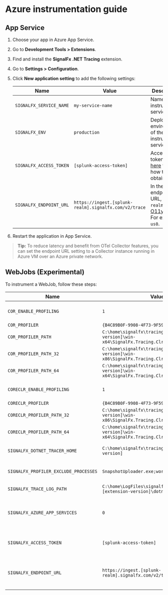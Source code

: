 # Azure instrumentation guide

## App Service

1. Choose your app in Azure App Service.

2. Go to **Development Tools > Extensions**.

3. Find and install the **SignalFx .NET Tracing** extension.

4. Go to **Settings > Configuration**.

5. Click **New application setting** to add the following settings:

   | Name | Value | Description |
   | - | - | - |
   | `SIGNALFX_SERVICE_NAME` | `my-service-name` | Name of the instrumented service. |
   | `SIGNALFX_ENV` | `production` | Deployment environment of the instrumented service. |
   | `SIGNALFX_ACCESS_TOKEN` | `[splunk-access-token]` | Access token. See [here](https://docs.splunk.com/Observability/admin/authentication-tokens/org-tokens.html) to learn how to obtain one. |
   | `SIGNALFX_ENDPOINT_URL` |  `https://ingest.[splunk-realm].signalfx.com/v2/trace` | In the endpoint URL, `splunk-realm` is the [O11y realm](https://dev.splunk.com/observability/docs/realms_in_endpoints). For example, `us0`. |

6. Restart the application in App Service.

> **Tip:** To reduce latency and benefit from OTel Collector features,
> you can set the endpoint URL setting to a Collector instance running
> in Azure VM over an Azure private network.

## WebJobs (Experimental)

To instrument a WebJob, follow these steps:

   | Name | Value | Description |
   | - | - | - |
   | `COR_ENABLE_PROFILING` | `1` | Enables .NET Framework instrumentation. |
   | `COR_PROFILER` | `{B4C89B0F-9908-4F73-9F59-0D77C5A06874}` | |
   | `COR_PROFILER_PATH` | `C:\home\signalfx\tracing\[extension-version]\win-x64\SignalFx.Tracing.ClrProfiler.Native.dll` | |
   | `COR_PROFILER_PATH_32` |  `C:\home\signalfx\tracing\[extension-version]\win-x86\SignalFx.Tracing.ClrProfiler.Native.dll` | |
   | `COR_PROFILER_PATH_64` |  `C:\home\signalfx\tracing\[extension-version]\win-x64\SignalFx.Tracing.ClrProfiler.Native.dll` | |
   | `CORECLR_ENABLE_PROFILING` | `1` | Enables .NET Core instrumentation. |
   | `CORECLR_PROFILER` | `{B4C89B0F-9908-4F73-9F59-0D77C5A06874}` | |
   | `CORECLR_PROFILER_PATH_32` | `C:\home\signalfx\tracing\[extension-version]\win-x86\SignalFx.Tracing.ClrProfiler.Native.dll` | |
   | `CORECLR_PROFILER_PATH_64` | `C:\home\signalfx\tracing\[extension-version]\win-x64\SignalFx.Tracing.ClrProfiler.Native.dll` | |
   | `SIGNALFX_DOTNET_TRACER_HOME` | `C:\home\signalfx\tracing\[extension-version]` | SignalFX extension install location. |
   | `SIGNALFX_PROFILER_EXCLUDE_PROCESSES` | `SnapshotUploader.exe;workerforwarder.exe` | Azure internal services to exclude. |
   | `SIGNALFX_TRACE_LOG_PATH` | `C:\home\LogFiles\signalfx\tracing\[extension-version]\dotnet-profiler.log` | Path for log files. |
   | `SIGNALFX_AZURE_APP_SERVICES` | `0` | Must be set to `0` to enable background services instrumentation. |
   | `SIGNALFX_ACCESS_TOKEN` | `[splunk-access-token]` | Access token. See [here](https://docs.splunk.com/Observability/admin/authentication-tokens/org-tokens.html) to learn how to obtain one. |
   | `SIGNALFX_ENDPOINT_URL` | `https://ingest.[splunk-realm].signalfx.com/v2/trace` | In the endpoint URL, `splunk-realm` is the [O11y realm](https://dev.splunk.com/observability/docs/realms_in_endpoints). For example, `us0`. |